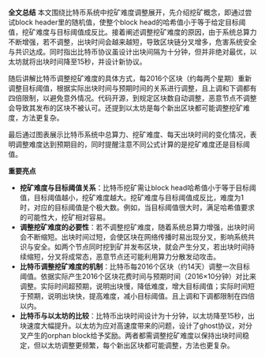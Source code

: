 **全文总结**
本文围绕比特币系统中挖矿难度调整展开，先介绍挖矿概念，即通过尝试block header里的随机值，使整个block head的哈希值小于等于给定目标阈值，挖矿难度与目标阈值成反比。接着阐述调整挖矿难度的原因，由于系统总算力不断增强，若不调整，出块时间会越来越短，导致区块链分叉增多，危害系统安全与共识达成。同时指出比特币协议虽设计出块间隔为十分钟，但并非绝对最优，以太坊就将出块时间降至15秒，并设计新协议。

随后讲解比特币调整挖矿难度的具体方式，每2016个区块（约每两个星期）重新调整目标阈值，根据实际出块时间与预期时间的关系进行调整，且上调和下调都有四倍限制，以避免意外情况。代码开源，到规定区块数自动调整，恶意节点不调整会导致其发布的区块不被认可。还提到以太坊是每个新出区块都可能调整挖矿难度，方法更复杂。

最后通过图表展示比特币系统中总算力、挖矿难度、每天出块时间的变化情况，表明调整难度达到预期目的，同时提醒注意不同公式计算的是挖矿难度还是目标阈值。

**重要亮点**
- **挖矿难度与目标阈值关系**：比特币挖矿需让block head哈希值小于等于目标阈值，目标阈值越小，挖矿难度越大。挖矿难度与目标阈值成反比，难度为1时，对应的目标阈值是个极大数。例如，当目标阈值很大时，满足哈希值要求的可能性大，挖矿相对容易。
- **调整挖矿难度的必要性**：若不调整挖矿难度，随着系统总算力增强，出块时间会不断缩短。出块时间过短，会使区块在网络传播时易出现分叉，影响系统共识与安全。如两个节点同时挖到矿并发布区块，就会产生分叉，若出块时间持续缩短，分叉将成常态，恶意节点还可能利用算力分散发动攻击。
- **比特币调整挖矿难度的机制**：比特币每2016个区块（约14天）调整一次目标阈值。依据实际产生2016个区块花费时间与预期时间（2016×10分钟）对比来调整。实际时间超预期，说明出块慢，降低难度，增大目标阈值；实际时间短于预期，说明出块快，提高难度，减小目标阈值。且上调和下调都限制在四倍以内。
- **比特币与以太坊的比较**：比特币出块时间设计为十分钟，以太坊降至15秒，出块速度大幅提升。以太坊为应对高速度带来的问题，设计了ghost协议，对分叉产生的orphan block给予奖励。两者都需调整挖矿难度以保持出块时间稳定，但以太坊调整更频繁，每个新出区块都可能调整，方法也更复杂。 